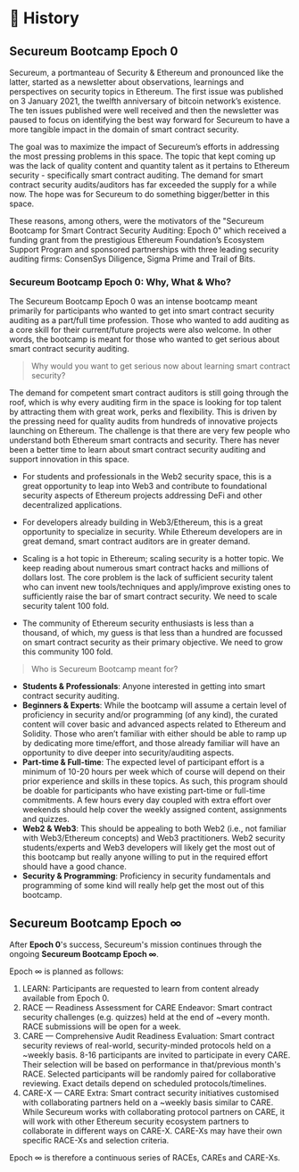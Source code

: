 # 📜 History

## Secureum Bootcamp Epoch 0

Secureum, a portmanteau of Security & Ethereum and pronounced like the latter, started as a newsletter about observations, learnings and perspectives on security topics in Ethereum. The first issue was published on 3 January 2021, the twelfth anniversary of bitcoin network’s existence. The ten issues published were well received and then the newsletter was paused to focus on identifying the best way forward for Secureum to have a more tangible impact in the domain of smart contract security.

The goal was to maximize the impact of Secureum’s efforts in addressing the most pressing problems in this space. The topic that kept coming up was the lack of quality content and quantity talent as it pertains to Ethereum security - specifically smart contract auditing. The demand for smart contract security audits/auditors has far exceeded the supply for a while now. The hope was for Secureum to do something bigger/better in this space.

These reasons, among others, were the motivators of the "Secureum Bootcamp for Smart Contract Security Auditing: Epoch 0" which received a funding grant from the prestigious Ethereum Foundation’s Ecosystem Support Program and sponsored partnerships with three leading security auditing firms: ConsenSys Diligence, Sigma Prime and Trail of Bits.

### **Secureum Bootcamp Epoch 0: Why, What & Who?**

The Secureum Bootcamp Epoch 0 was an intense bootcamp meant primarily for participants who wanted to get into smart contract security auditing as a part/full time profession. Those who wanted to add auditing as a core skill for their current/future projects were also welcome. In other words, the bootcamp is meant for those who wanted to get serious about smart contract security auditing.

> Why would you want to get serious now about learning smart contract security?

The demand for competent smart contract auditors is still going through the roof, which is why every auditing firm in the space is looking for top talent by attracting them with great work, perks and flexibility. This is driven by the pressing need for quality audits from hundreds of innovative projects launching on Ethereum. The challenge is that there are very few people who understand both Ethereum smart contracts and security. There has never been a better time to learn about smart contract security auditing and support innovation in this space.

- For students and professionals in the Web2 security space, this is a great opportunity to leap into Web3 and contribute to foundational security aspects of Ethereum projects addressing DeFi and other decentralized applications.

- For developers already building in Web3/Ethereum, this is a great opportunity to specialize in security. While Ethereum developers are in great demand, smart contract auditors are in greater demand.

- Scaling is a hot topic in Ethereum; scaling security is a hotter topic. We keep reading about numerous smart contract hacks and millions of dollars lost. The core problem is the lack of sufficient security talent who can invent new tools/techniques and apply/improve existing ones to sufficiently raise the bar of smart contract security. We need to scale security talent 100 fold.

- The community of Ethereum security enthusiasts is less than a thousand, of which, my guess is that less than a hundred are focussed on smart contract security as their primary objective. We need to grow this community 100 fold.


> Who is Secureum Bootcamp meant for?

- **Students & Professionals**: Anyone interested in getting into smart contract security auditing.
- **Beginners & Experts**: While the bootcamp will assume a certain level of proficiency in security and/or programming (of any kind), the curated content will cover basic and advanced aspects related to Ethereum and Solidity. Those who aren’t familiar with either should be able to ramp up by dedicating more time/effort, and those already familiar will have an opportunity to dive deeper into security/auditing aspects.
- **Part-time & Full-time**: The expected level of participant effort is a minimum of 10-20 hours per week which of course will depend on their prior experience and skills in these topics. As such, this program should be doable for participants who have existing part-time or full-time commitments. A few hours every day coupled with extra effort over weekends should help cover the weekly assigned content, assignments and quizzes.
- **Web2 & Web3**: This should be appealing to both Web2 (i.e., not familiar with Web3/Ethereum concepts) and Web3 practitioners. Web2 security students/experts and Web3 developers will likely get the most out of this bootcamp but really anyone willing to put in the required effort should have a good chance.
- **Security & Programming**: Proficiency in security fundamentals and programming of some kind will really help get the most out of this bootcamp.

## Secureum Bootcamp Epoch ∞

After **Epoch 0**'s success, Secureum's mission continues through the ongoing **Secureum Bootcamp Epoch ∞**.

Epoch ∞ is planned as follows:

1. LEARN: Participants are requested to learn from content already available from Epoch 0.
2. RACE — Readiness Assessment for CARE Endeavor: Smart contract security challenges (e.g. quizzes) held at the end of ~every month. RACE submissions will be open for a week.
3. CARE — Comprehensive Audit Readiness Evaluation: Smart contract security reviews of real-world, security-minded protocols held on a ~weekly basis. 8-16 participants are invited to participate in every CARE. Their selection will be based on performance in that/previous month's RACE. Selected participants will be randomly paired for collaborative reviewing. Exact details depend on scheduled protocols/timelines.
4. CARE-X — CARE Extra:  Smart contract security initiatives customised with collaborating partners held on a ~weekly basis similar to CARE. While Secureum works with collaborating protocol partners on CARE, it will work with other Ethereum security ecosystem partners to collaborate in different ways on CARE-X. CARE-Xs may have their own specific RACE-Xs and selection criteria.

Epoch ∞ is therefore a continuous series of RACEs, CAREs and CARE-Xs.